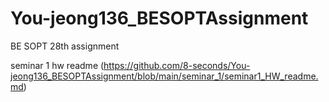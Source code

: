 # You-jeong136_BESOPTAssignment
BE SOPT 28th assignment

seminar 1 hw readme (https://github.com/8-seconds/You-jeong136_BESOPTAssignment/blob/main/seminar_1/seminar1_HW_readme.md)
